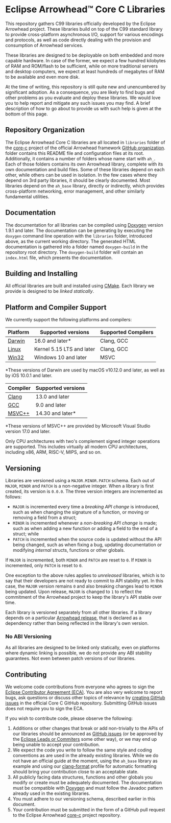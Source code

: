 # Eclipse Arrowhead™ Core C Libraries

This repository gathers C99 libraries officially developed by the Eclipse
Arrowhead project. These libraries build on top of the C99 standard library to
provide cross-platform asynchronous I/O, support for various encodings and
protocols, as  well as code directly dealing with the provision and consumption
of Arrowhead services.

These libraries are designed to be deployable on both embedded and more capable
hardware. In case of the former, we expect a few hundred kilobytes of RAM and
ROM/flash to be sufficient, while on more traditional servers and desktop
computers, we expect at least hundreds of megabytes of RAM to be available and
even more disk.

At the time of writing, this repository is still quite new and unencumbered by
significant adoption. As a consequence, you are likely to find bugs and other
problems as you evaluate and deploy these libraries. We would love you to help
report and mitigate any such issues you may find. A brief description of how to
go about to provide us with such help is given at the bottom of this page.

## Repository Organization

The Eclipse Arrowhead Core C libraries are all located in `libraries` folder of
the [core-c][ghub] project of the official Arrowhead framework
[GitHub organization][gorg]. folder contains this README file and configuration
files at its root. Additionally, it contains a number of folders whose name
start with `ah_`. Each of those folders contains its own Arrowhead library,
complete with its own documentation and build files. Some of these libraries
depend on each other, while others can be used in isolation. In the few cases
where they depend on 3rd party libraries, it should be clearly documented. Most
libraries depend on the `ah_base` library, directly or indirectly, which
provides cross-platform networking, error management, and other similarly
fundamental utilities.

[ghub]: https://github.com/eclipse-arrowhead/core-c
[gorg]: https://github.com/eclipse-arrowhead

## Documentation

The documentation for all libraries can be compiled using [Doxygen][doxy]
version 1.9.1 and later. The documentation can be generating by executing the
`doxygen` command line operation with the `libraries` folder, introduced above,
as the current working directory. The generated HTML documentation is gathered
into a folder named `doxygen-build` in the repository root directory. The
`doxygen-build` folder will contain an `index.html` file, which presents the
documentation.

[doxy]: https://doxygen.org

## Building and Installing

All official libraries are built and installed using [CMake][cmak]. Each library
we provide is designed to be _linked statically_.

## Platform and Compiler Support

We currently support the following platforms and compilers:

[cmak]: https://cmake.org/

| Platform       | Supported versions        | Supported Compilers |
|:---------------|---------------------------|:--------------------|
| [Darwin][darw] | 16.0 and later*           | Clang, GCC          |
| [Linux][linu]  | Kernel 5.15 LTS and later | Clang, GCC          |
| [Win32][wind]  | Windows 10 and later      | MSVC                |

*These versions of Darwin are used by macOS v10.12.0 and later, as well as by
 iOS 10.0.1 and later.

[darw]: https://github.com/apple/darwin-xnu
[linu]: https://www.kernel.org/
[wind]: https://docs.microsoft.com/en-us/windows/win32/api/

| Compiler       | Supported versions |
|:---------------|:-------------------|
| [Clang][clan]  | 13.0 and later     |
| [GCC][gcco]    | 9.0 and later      |
| [MSVC++][msvc] | 14.30 and later*   |

*These versions of MSVC++ are provided by Microsoft Visual Studio version 17.0
 and later.

[clan]: https://clang.llvm.org/
[gcco]: https://gcc.gnu.org/
[msvc]: https://visualstudio.microsoft.com/

Only CPU architectures with two's complement signed integer operations are
supported. This includes virtually all modern CPU architectures, including x86,
ARM, RISC-V, MIPS, and so on.

## Versioning

Libraries are versioned using a `MAJOR.MINOR.PATCH` schema. Each out of `MAJOR`,
`MINOR` and `PATCH` is a non-negative integer. When a library is first created,
its version is `0.0.0`. The three version integers are incremented as follows:

- `MAJOR` is incremented every time a _breaking API change_ is introduced, such
  as when changing the signature of a function, or moving or removing a field
  from a struct;
- `MINOR` is incremented whenever a _non-breaking API change_ is made; such as
  when adding a new function or adding a field to the end of a struct; while
- `PATCH` is incremented when the source code is updated without the API being
  changed, such as when fixing a bug, updating documentation or modifying
  _internal_ structs, functions or other globals.

If `MAJOR` is incremented, both `MINOR` and `PATCH` are reset to `0`. If `MINOR`
is incremented, only `PATCH` is reset to `0`.

One exception to the above rules applies to _unreleased_ libraries, which is to
say that their developers are not ready to commit to API stability yet. In this
case, the `MAJOR` version remains `0` and also breaking changes lead to `MINOR`
being updated. Upon release, `MAJOR` is changed to `1` to reflect the commitment
of the Arrowhead project to keep the library's API stable over time.

Each library is versioned separately from all other libraries. If a library
depends on a particular [Arrowhead release][arel], that is declared as a
dependency rather than being reflected in the library's own version.

[arel]: https://projects.eclipse.org/projects/iot.arrowhead

### No ABI Versioning

As all libraries are designed to be linked only statically, even on platforms
where dynamic linking is possible, we do not provide any ABI stability
guarantees. Not even between patch versions of our libraries.

## Contributing

We welcome code contributions from everyone who agrees to sign the
[Eclipse Contributor Agreement (ECA)][ecag]. You are also very welcome to report
bugs, ask questions or discuss other topics of relevance by
[creating GitHub issues][ghis] in the official Core C GitHub repository.
Submitting GitHub issues does not require you to sign the ECA.

[ecag]: https://www.eclipse.org/legal/ECA.php
[ghis]: https://github.com/eclipse-arrowhead/core-c/issues

If you wish to contribute code, please observe the following:

1. Additions or other changes that break or add non-trivially to the APIs of our 
   libraries should be announced as [GitHub issues][ghis] (or be approved by the
   [Eclipse Leads or Commiters][lead] some other way), or we may end up being
   unable to accept your contribution.
2. We expect the code you write to follow the same style and coding conventions
   as are used in the already existing libraries. While we do not have an
   official guide at the moment, using the `ah_base` library as example and
   using our [clang-format][claf] profile for automatic formatting should bring
   your contribution close to an acceptable state.
3. All publicly facing data structures, functions and other globals you modify
   or create must be adequately documented. The documentation must be compatible
   with [Doxygen][dxyg] and must follow the Javadoc pattern already used in the
   existing libraries.
4. You must adhere to our versioning schema, described earlier in this document.
5. Your contribution must be submitted in the form of a GitHub pull request to
   the Eclipse Arrowhead [core-c][ghub] project repository.

[lead]: https://projects.eclipse.org/projects/iot.arrowhead/who
[claf]: https://clang.llvm.org/docs/ClangFormat.html
[dxyg]: https://doxygen.org